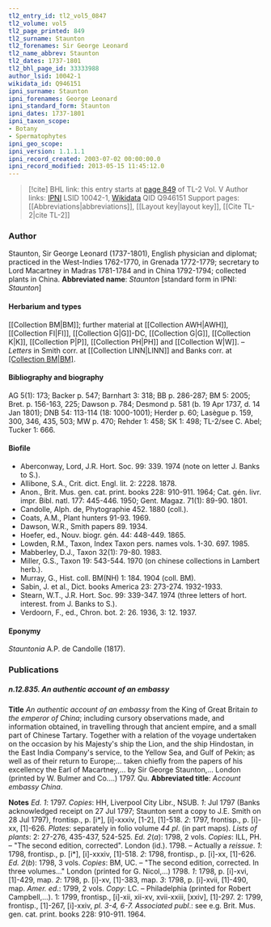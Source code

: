 ```yaml
---
tl2_entry_id: tl2_vol5_0847
tl2_volume: vol5
tl2_page_printed: 849
tl2_surname: Staunton
tl2_forenames: Sir George Leonard
tl2_name_abbrev: Staunton
tl2_dates: 1737-1801
tl2_bhl_page_id: 33333988
author_lsid: 10042-1
wikidata_id: Q946151
ipni_surname: Staunton
ipni_forenames: George Leonard
ipni_standard_form: Staunton
ipni_dates: 1737-1801
ipni_taxon_scope: 
- Botany
- Spermatophytes
ipni_geo_scope: 
ipni_version: 1.1.1.1
ipni_record_created: 2003-07-02 00:00:00.0
ipni_record_modified: 2013-05-15 11:45:12.0
---
```


> [!cite] BHL link: this entry starts at [page 849](https://www.biodiversitylibrary.org/page/33333988) of TL-2 Vol. V
> Author links: [IPNI](https://www.ipni.org/a/10042-1) LSID 10042-1, [Wikidata](https://www.wikidata.org/wiki/Q946151) QID Q946151
> Support pages: [[Abbreviations|abbreviations]], [[Layout key|layout key]], [[Cite TL-2|cite TL-2]]

### Author

Staunton, Sir George Leonard (1737-1801), English physician and diplomat; practiced in the West-Indies 1762-1770, in Grenada 1772-1779; secretary to Lord Macartney in Madras 1781-1784 and in China 1792-1794; collected plants in China. 
**Abbreviated name**: *Staunton* \[standard form in IPNI: *Staunton*\]

#### Herbarium and types

[[Collection BM|BM]]; further material at [[Collection AWH|AWH]], [[Collection FI|FI]], [[Collection G|G]]-DC, [[Collection G|G]], [[Collection K|K]], [[Collection P|P]], [[Collection PH|PH]] and [[Collection W|W]]. – *Letters* in Smith corr. at [[Collection LINN|LINN]] and Banks corr. at [[Collection BM|BM]](NH).

#### Bibliography and biography

AG 5(1): 173; Backer p. 547; Barnhart 3: 318; BB p. 286-287; BM 5: 2005; Bret. p. 156-163, 225; Dawson p. 784; Desmond p. 581 (b. 19 Apr 1737, d. 14 Jan 1801); DNB 54: 113-114 (18: 1000-1001); Herder p. 60; Lasègue p. 159, 300, 346, 435, 503; MW p. 470; Rehder 1: 458; SK 1: 498; TL-2/see C. Abel; Tucker 1: 666.

#### Biofile

- Aberconway, Lord, J.R. Hort. Soc. 99: 339. 1974 (note on letter J. Banks to S.).
- Allibone, S.A., Crit. dict. Engl. lit. 2: 2228. 1878.
- Anon., Brit. Mus. gen. cat. print. books 228: 910-911. 1964; Cat. gén. livr. impr. Bibl. natl. 177: 445-446. 1950; Gent. Magaz. 71(1): 89-90. 1801.
- Candolle, Alph. de, Phytographie 452. 1880 (coll.).
- Coats, A.M., Plant hunters 91-93. 1969.
- Dawson, W.R., Smith papers 89. 1934.
- Hoefer, ed., Nouv. biogr. gén. 44: 448-449. 1865.
- Lowden, R.M., Taxon, Index Taxon pers. names vols. 1-30. 697. 1985.
- Mabberley, D.J., Taxon 32(1): 79-80. 1983.
- Miller, G.S., Taxon 19: 543-544. 1970 (on chinese collections in Lambert herb.).
- Murray, G., Hist. coll. BM(NH) 1: 184. 1904 (coll. BM).
- Sabin, J. et al., Dict. books America 23: 273-274. 1932-1933.
- Stearn, W.T., J.R. Hort. Soc. 99: 339-347. 1974 (three letters of hort. interest. from J. Banks to S.).
- Verdoorn, F., ed., Chron. bot. 2: 26. 1936, 3: 12. 1937.

#### Eponymy

*Stauntonia* A.P. de Candolle (1817).

### Publications

##### n.12.835. An authentic account of an embassy

**Title**
*An authentic account of an embassy* from the King of Great Britain *to the emperor of China*; including cursory observations made, and information obtained, in travelling through that ancient empire, and a small part of Chinese Tartary. Together with a relation of the voyage undertaken on the occasion by his Majesty's ship the Lion, and the ship Hindostan, in the East India Company's service, to the Yellow Sea, and Gulf of Pekin; as well as of their return to Europe;... taken chiefly from the papers of his excellency the Earl of Macartney,... by Sir George Staunton,... London (printed by W. Bulmer and Co....) 1797. Qu.
**Abbreviated title**: *Account embassy China*.

**Notes**
*Ed. 1*: 1797. *Copies*: HH, Liverpool City Libr., NSUB.
*1*: Jul 1797 (Banks acknowledged receipt on 27 Jul 1797; Staunton sent a copy to J.E. Smith on 28 Jul 1797), frontisp., p. \[i\*\], \[i\]-xxxiv, \[1-2\], \[1\]-518.
*2*: 1797, frontisp., p. \[i\]-xx, \[1\]-626.
*Plates*: separately in folio volume *44 pl*. (in part maps).
*Lists of plants*: 2: 27-276, 435-437, 524-525.
*Ed. 2*(*a*): 1798, 2 vols. *Copies*: ILL, PH. – "The second edition, corrected". London (id.). 1798. – Actually a *reissue*.
*1*: 1798, frontisp., p. \[i\*\], \[i\]-xxxiv, \[1\]-518.
*2*: 1798, frontisp., p. \[i\]-xx, \[1\]-626.
*Ed. 2*(*b*): 1798, 3 vols. *Copies*: BM, UC. – "The second edition, corrected. In three volumes..." London (printed for G. Nicol,...) 1798.
*1*: 1798, p. \[i\]-xvi, \[1\]-429, map.
*2*: 1798, p. \[i\]-xv, \[1\]-383, map.
*3*: 1798, p. \[i\]-xvii, \[1\]-490, map.
*Amer. ed.*: 1799, 2 vols. *Copy*: LC. – Philadelphia (printed for Robert Campbell,...). 1: 1799, frontisp., \[i\]-xii, xii-xv, xvii-xxiii, \[xxiv\], \[1\]-297.
2: 1799, frontisp., \[1\]-267, \[i\]-xxiv, *pl. 3-4, 6-7.*
*Associated publ*.: see e.g. Brit. Mus. gen. cat. print. books 228: 910-911. 1964.

